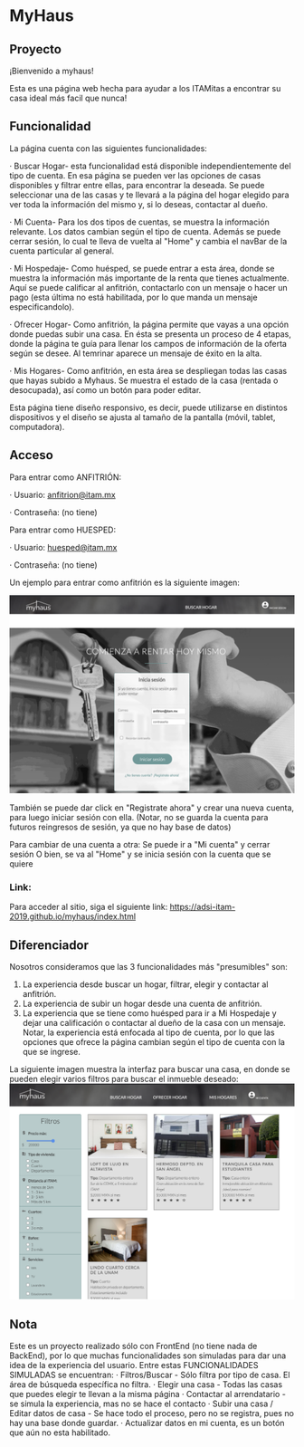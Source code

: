 # MyHaus

## Proyecto 

¡Bienvenido a myhaus! 

Esta es una página web hecha para ayudar a los ITAMitas a encontrar su casa ideal más facil que nunca!

## Funcionalidad 

La página cuenta con las siguientes funcionalidades:

  · Buscar Hogar- esta funcionalidad está disponible independientemente del tipo de cuenta. En esa página se pueden ver las opciones de casas disponibles y filtrar entre ellas, para encontrar la deseada. Se puede seleccionar una de las casas y te llevará a la página del hogar elegido para ver toda la información del mismo y, si lo deseas, contactar al dueño.
  
  · Mi Cuenta- Para los dos tipos de cuentas, se muestra la información relevante. Los datos cambian según el tipo de cuenta. Además se puede cerrar sesión, lo cual te lleva de vuelta al "Home" y cambia el navBar de la cuenta particular al general.
  
  · Mi Hospedaje- Como huésped, se puede entrar a esta área, donde se muestra la información más importante de la renta que tienes actualmente. Aquí se puede calificar al anfitrión, contactarlo con un mensaje o hacer un pago (esta última no está habilitada, por lo que manda un mensaje especificandolo).
  
  · Ofrecer Hogar- Como anfitrión, la página permite que vayas a una opción donde puedas subir una casa. En ésta se presenta un proceso de 4 etapas, donde la página te guía para llenar los campos de información de la oferta según se desee. Al temrinar aparece un mensaje de éxito en la alta.
  
  · Mis Hogares- Como anfitrión, en esta área se despliegan todas las casas que hayas subido a Myhaus. Se muestra el estado de la casa (rentada o desocupada), así como un botón para poder editar.

Esta página tiene diseño responsivo, es decir, puede utilizarse en distintos dispositivos y el diseño se ajusta al tamaño de la pantalla (móvil, tablet, computadora).

## Acceso 

Para entrar como ANFITRIÓN:

· Usuario: anfitrion@itam.mx

· Contraseña: (no tiene)

Para entrar como HUESPED:

 · Usuario: huesped@itam.mx

 · Contraseña: (no tiene)
 
 Un ejemplo para entrar como anfitrión es la siguiente imagen:
 
 ![alt text](https://github.com/bernyag/myhaus/blob/master/ImagenesPrototipo/login.png)

También se puede dar click en "Registrate ahora" y crear una nueva cuenta, para luego iniciar sesión con ella.
(Notar, no se guarda la cuenta para futuros reingresos de sesión, ya que no hay base de datos)

Para cambiar de una cuenta a otra:
Se puede ir a "Mi cuenta" y cerrar sesión
O bien, se va al "Home" y se inicia sesión con la cuenta que se quiere

### Link:
Para acceder al sitio, siga el siguiente link:
https://adsi-itam-2019.github.io/myhaus/index.html

## Diferenciador

Nosotros consideramos que las 3 funcionalidades más "presumibles" son:
  1. La experiencia desde buscar un hogar, filtrar, elegir y contactar al anfitrión.
  2. La experiencia de subir un hogar desde una cuenta de anfitrión.
  3. La experiencia que se tiene como huésped para ir a Mi Hospedaje y dejar una calificación o contactar al dueño de la casa con un mensaje.
  Notar, la experiencia está enfocada al tipo de cuenta, por lo que las opciones que ofrece la página cambian según el tipo de cuenta con la que se ingrese.
 
 La siguiente imagen muestra la interfaz para buscar una casa, en donde se pueden elegir varios filtros para buscar el inmueble deseado:
![alt text](https://github.com/bernyag/myhaus/blob/master/ImagenesPrototipo/casas.png)

 ## Nota 

Este es un proyecto realizado sólo con FrontEnd (no tiene nada de BackEnd), por lo que muchas funcionalidades son simuladas para dar una idea de la experiencia del usuario. 
Entre estas FUNCIONALIDADES SIMULADAS se encuentran:
  · Filtros/Buscar - Sólo filtra por tipo de casa. El área de búsqueda específica no filtra.
  · Elegir una casa - Todas las casas que puedes elegir te llevan a la misma página
  · Contactar al arrendatario -  se simula la experiencia, mas no se hace el contacto
  · Subir una casa / Editar datos de casa - Se hace todo el proceso, pero no se registra, pues no hay una base donde guardar.
  · Actualizar datos en mi cuenta, es un botón que aún no esta habilitado.
